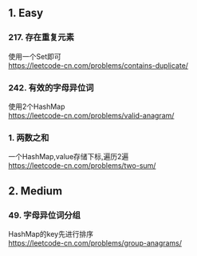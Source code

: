 ## 1. Easy

### 217. 存在重复元素

使用一个Set即可  
https://leetcode-cn.com/problems/contains-duplicate/

### 242. 有效的字母异位词

使用2个HashMap  
https://leetcode-cn.com/problems/valid-anagram/

### 1. 两数之和

一个HashMap,value存储下标,遍历2遍  
https://leetcode-cn.com/problems/two-sum/

## 2. Medium

### 49. 字母异位词分组

HashMap的key先进行排序  
https://leetcode-cn.com/problems/group-anagrams/